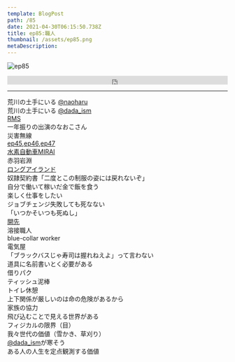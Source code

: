 ```yaml
---  
template: BlogPost  
path: /85
date: 2021-04-30T06:15:50.738Z  
title: ep85:職人
thumbnail: /assets/ep85.png
metaDescription:  
---  
```

![ep85](/assets/ep85.png)  

<iframe width="100%" height="20" scrolling="no" frameborder="no" allow="autoplay" src="https://w.soundcloud.com/player/?url=https%3A//api.soundcloud.com/tracks/1039952653&color=%23ff5500&inverse=false&auto_play=false&show_user=true"></iframe>

***  



荒川の土手にいる [@naoharu](https://twitter.com/naoharu)   
荒川の土手にいる [@dada_ism](https://twitter.com/dada_ism)  
[RMS](https://ja.wikipedia.org/wiki/%E3%83%AA%E3%83%81%E3%83%A3%E3%83%BC%E3%83%89%E3%83%BB%E3%82%B9%E3%83%88%E3%83%BC%E3%83%AB%E3%83%9E%E3%83%B3)  
一年振りの出演のなおこさん  
災害無線  
[ep45](https://jamming.fm/45),[ep46](https://jamming.fm/46),[ep47](https://jamming.fm/47)  
[水素自動車MIRAI](https://toyota.jp/mirai/)  
赤羽岩淵  
[ロングアイランド](https://ja.wikipedia.org/wiki/%E3%83%AD%E3%83%B3%E3%82%B0%E3%82%A2%E3%82%A4%E3%83%A9%E3%83%B3%E3%83%89)  
奴隷契約書「二度とこの制服の姿には戻れないぞ」  
自分で働いて稼いだ金で飯を食う  
楽しく仕事をしたい  
ジョブチェンジ失敗しても死なない  
「いつかそいつも死ぬし」  
[開先](https://www.weldtool.jp/article/yousetsu-sozai/1149)  
溶接職人  
blue-collar worker  
電気屋  
「ブラックバスじゃ寿司は握れねえよ」って言わない  
道具に名前書いとく必要がある  
借りパク  
ティッシュ泥棒  
トイレ休憩  
上下関係が厳しいのは命の危険があるから  
家族の協力  
飛び込むことで見える世界がある  
フィジカルの限界（目）  
我々世代の価値（雪かき、草刈り）  
[@dada_ism](https://twitter.com/dada_ism)が寒そう  
ある人の人生を定点観測する価値  
